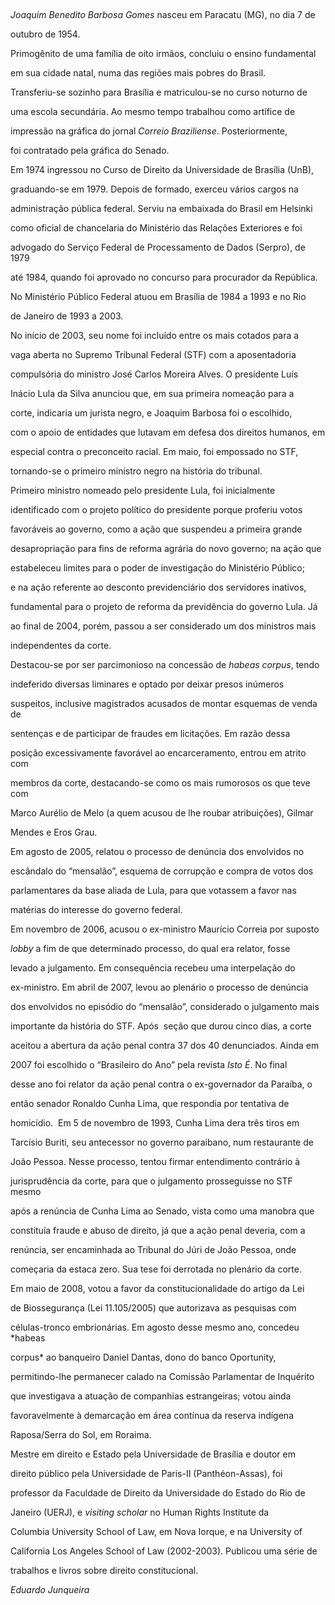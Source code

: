 

 



*Joaquim Benedito Barbosa Gomes* nasceu em Paracatu (MG), no dia 7 de

outubro de 1954.



Primogênito de uma família de oito irmãos, concluiu o ensino fundamental

em sua cidade natal, numa das regiões mais pobres do Brasil.

Transferiu-se sozinho para Brasília e matriculou-se no curso noturno de

uma escola secundária. Ao mesmo tempo trabalhou como artífice de

impressão na gráfica do jornal *Correio Braziliense*. Posteriormente,

foi contratado pela gráfica do Senado.



Em 1974 ingressou no Curso de Direito da Universidade de Brasília (UnB),

graduando-se em 1979. Depois de formado, exerceu vários cargos na

administração pública federal. Serviu na embaixada do Brasil em Helsinki

como oficial de chancelaria do Ministério das Relações Exteriores e foi

advogado do Serviço Federal de Processamento de Dados (Serpro), de 1979

até 1984, quando foi aprovado no concurso para procurador da República.

No Ministério Público Federal atuou em Brasília de 1984 a 1993 e no Rio

de Janeiro de 1993 a 2003.



No início de 2003, seu nome foi incluído entre os mais cotados para a

vaga aberta no Supremo Tribunal Federal (STF) com a aposentadoria

compulsória do ministro José Carlos Moreira Alves. O presidente Luís

Inácio Lula da Silva anunciou que, em sua primeira nomeação para a

corte, indicaria um jurista negro, e Joaquim Barbosa foi o escolhido,

com o apoio de entidades que lutavam em defesa dos direitos humanos, em

especial contra o preconceito racial. Em maio, foi empossado no STF,

tornando-se o primeiro ministro negro na história do tribunal.



Primeiro ministro nomeado pelo presidente Lula, foi inicialmente

identificado com o projeto político do presidente porque proferiu votos

favoráveis ao governo, como a ação que suspendeu a primeira grande

desapropriação para fins de reforma agrária do novo governo; na ação que

estabeleceu limites para o poder de investigação do Ministério Público;

e na ação referente ao desconto previdenciário dos servidores inativos,

fundamental para o projeto de reforma da previdência do governo Lula. Já

ao final de 2004, porém, passou a ser considerado um dos ministros mais

independentes da corte.



Destacou-se por ser parcimonioso na concessão de *habeas corpus*, tendo

indeferido diversas liminares e optado por deixar presos inúmeros

suspeitos, inclusive magistrados acusados de montar esquemas de venda de

sentenças e de participar de fraudes em licitações. Em razão dessa

posição excessivamente favorável ao encarceramento, entrou em atrito com

membros da corte, destacando-se como os mais rumorosos os que teve com

Marco Aurélio de Melo (a quem acusou de lhe roubar atribuições), Gilmar

Mendes e Eros Grau.



Em agosto de 2005, relatou o processo de denúncia dos envolvidos no

escândalo do “mensalão”, esquema de corrupção e compra de votos dos

parlamentares da base aliada de Lula, para que votassem a favor nas

matérias do interesse do governo federal.



Em novembro de 2006, acusou o ex-ministro Maurício Correia por suposto

*lobby* a fim de que determinado processo, do qual era relator, fosse

levado a julgamento. Em consequência recebeu uma interpelação do

ex-ministro. Em abril de 2007, levou ao plenário o processo de denúncia

dos envolvidos no episódio do “mensalão”, considerado o julgamento mais

importante da história do STF. Após  seção que durou cinco dias, a corte

aceitou a abertura da ação penal contra 37 dos 40 denunciados. Ainda em

2007 foi escolhido o “Brasileiro do Ano” pela revista *Isto É*. No final

desse ano foi relator da ação penal contra o ex-governador da Paraíba, o

então senador Ronaldo Cunha Lima, que respondia por tentativa de

homicídio.  Em 5 de novembro de 1993, Cunha Lima dera três tiros em

Tarcísio Buriti, seu antecessor no governo paraibano, num restaurante de

João Pessoa. Nesse processo, tentou firmar entendimento contrário à

jurisprudência da corte, para que o julgamento prosseguisse no STF mesmo

após a renúncia de Cunha Lima ao Senado, vista como uma manobra que

constituía fraude e abuso de direito, já que a ação penal deveria, com a

renúncia, ser encaminhada ao Tribunal do Júri de João Pessoa, onde

começaria da estaca zero. Sua tese foi derrotada no plenário da corte.



Em maio de 2008, votou a favor da constitucionalidade do artigo da Lei

de Biossegurança (Lei 11.105/2005) que autorizava as pesquisas com

células-tronco embrionárias. Em agosto desse mesmo ano, concedeu *habeas

corpus* ao banqueiro Daniel Dantas, dono do banco Oportunity,

permitindo-lhe permanecer calado na Comissão Parlamentar de Inquérito

que investigava a atuação de companhias estrangeiras; votou ainda

favoravelmente à demarcação em área contínua da reserva indígena

Raposa/Serra do Sol, em Roraima.  



Mestre em direito e Estado pela Universidade de Brasília e doutor em

direito público pela Universidade de Paris-II (Panthéon-Assas), foi

professor da Faculdade de Direito da Universidade do Estado do Rio de

Janeiro (UERJ), e *visiting scholar* no Human Rights Institute da

Columbia University School of Law, em Nova Iorque, e na University of

California Los Angeles School of Law (2002-2003). Publicou uma série de

trabalhos e livros sobre direito constitucional.



*Eduardo Junqueira*



